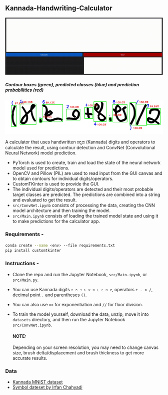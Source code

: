 ## Kannada-Handwriting-Calculator
![Demo](./assets/Demo.gif)

##### Contour boxes (green), predicted classes (blue) and prediction probabilities (red)
![Contours](./assets/Contours.png)

A calculator that uses handwritten ಕನ್ನಡ (Kannada) digits and operators to calculate the result, using contour detection and ConvNet (Convolutional Neural Network) model prediction.
- PyTorch is used to create, train and load the state of the neural network model used for predictions.
- OpenCV and Pillow (PIL) are used to read input from the GUI canvas and to obtain contours for individual digits/operators.
- CustomTKinter is used to provide the GUI.
- The individual digits/operators are detected and their most probable target classes are predicted. The predictions are combined into a string and evaluated to get the result.
- `src/ConvNet.ipynb` consists of processing the data, creating the CNN model architecture and then training the model.
- `src/Main.ipynb` consists of loading the trained model state and using it to make predictions for the calculator app.

### Requirements -
```bash
conda create --name <env> --file requirements.txt
pip install customtkinter
```

### Instructions -
- Clone the repo and run the Jupyter Notebook, `src/Main.ipynb`, or `src/Main.py`.
- You can use Kannada digits `೦ ೧ ೨ ೩ ೪ ೫ ೬ ೭ ೮ ೯`, operators `+ - × /`, decimal point `.` and parentheses `()`.
- You can also use `××` for exponentiation and `//` for floor division.
- To train the model yourself, download the data, unzip, move it into `datasets` directory, and then run the Jupyter Notebook `src/ConvNet.ipynb`. 

    #### NOTE:
    Depending on your screen resolution, you may need to change canvas size, brush delta/displacement and brush thickness to get more accurate results.

### Data
* [Kannada MNIST dataset](https://www.kaggle.com/competitions/Kannada-MNIST/data)
* [Symbol dateset by Irfan Chahyadi ](https://github.com/irfanchahyadi/Handwriting-Calculator/blob/master/src/dataset/data.pickle)
